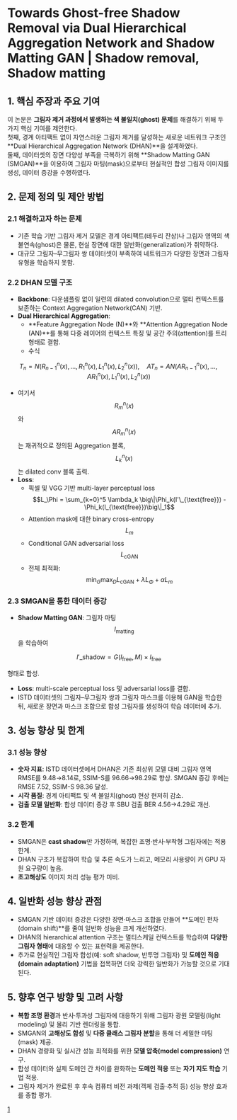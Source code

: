# Towards Ghost-free Shadow Removal via Dual Hierarchical Aggregation Network and Shadow Matting GAN | Shadow removal, Shadow matting

## 1. 핵심 주장과 주요 기여
이 논문은 **그림자 제거 과정에서 발생하는 색 불일치(ghost) 문제**를 해결하기 위해 두 가지 핵심 기여를 제안한다.  
첫째, 경계 아티팩트 없이 자연스러운 그림자 제거를 달성하는 새로운 네트워크 구조인 **Dual Hierarchical Aggregation Network (DHAN)**을 설계하였다.  
둘째, 데이터셋의 장면 다양성 부족을 극복하기 위해 **Shadow Matting GAN (SMGAN)**을 이용하여 그림자 마팅(mask)으로부터 현실적인 합성 그림자 이미지를 생성, 데이터 증강을 수행하였다.

## 2. 문제 정의 및 제안 방법

### 2.1 해결하고자 하는 문제
- 기존 학습 기반 그림자 제거 모델은 경계 아티팩트(테두리 잔상)나 그림자 영역의 색 불연속(ghost)은 물론, 현실 장면에 대한 일반화(generalization)가 취약하다.
- 대규모 그림자–무그림자 쌍 데이터셋이 부족하여 네트워크가 다양한 장면과 그림자 유형을 학습하지 못함.

### 2.2 DHAN 모델 구조
- **Backbone**: 다운샘플링 없이 일련의 dilated convolution으로 멀티 컨텍스트를 보존하는 Context Aggregation Network(CAN) 기반.  
- **Dual Hierarchical Aggregation**:  
  - **Feature Aggregation Node (N)**와 **Attention Aggregation Node (AN)**를 통해 다중 레이어의 컨텍스트 특징 및 공간 주의(attention)를 트리 형태로 결합.  
  - 수식  

$$
      T_n = N(R^n_{n-1}(x), \dots, R^n_1(x), L^n_1(x), L^n_2(x)),\quad
      AT_n = AN(AR^n_{n-1}(x), \dots, AR^n_1(x), L^n_1(x), L^n_2(x))
    $$
  
  - 여기서 $$R^n_m(x)$$와 $$AR^n_m(x)$$는 재귀적으로 정의된 Aggregation 블록, $$L^n_k(x)$$는 dilated conv 블록 출력.  
- **Loss**:  
  - 픽셀 및 VGG 기반 multi-layer perceptual loss $$L_\Phi = \sum_{k=0}^5 \lambda_k \big\|\Phi_k(I'\_{\text{free}}) - \Phi_k(I_{\text{free}})\big\|_1$$  
  - Attention mask에 대한 binary cross-entropy $$L_m$$  
  - Conditional GAN adversarial loss $$L_{\text{cGAN}}$$  
  - 전체 최적화: $$\min_G \max_D L_{\text{cGAN}} + \lambda L_\Phi + \alpha L_m$$

### 2.3 SMGAN을 통한 데이터 증강
- **Shadow Matting GAN**: 그림자 마팅 $$I_{\text{matting}}$$을 학습하여  

$$
    I'\_{\text{shadow}} = G(I_{\text{free}}, M)\times I_{\text{free}}
  $$
  
  형태로 합성.  
- **Loss**: multi-scale perceptual loss 및 adversarial loss를 결합.  
- ISTD 데이터셋의 그림자–무그림자 쌍과 그림자 마스크를 이용해 GAN을 학습한 뒤, 새로운 장면과 마스크 조합으로 합성 그림자를 생성하여 학습 데이터에 추가.

## 3. 성능 향상 및 한계

### 3.1 성능 향상
- **숫자 지표**: ISTD 데이터셋에서 DHAN은 기존 최상위 모델 대비 그림자 영역 RMSE를 9.48→8.14로, SSIM-S를 96.66→98.29로 향상. SMGAN 증강 후에는 RMSE 7.52, SSIM-S 98.36 달성.  
- **시각 품질**: 경계 아티팩트 및 색 불일치(ghost) 현상 현저히 감소.  
- **검출 모델 일반화**: 합성 데이터 증강 후 SBU 검출 BER 4.56→4.29로 개선.

### 3.2 한계
- SMGAN은 **cast shadow**만 가정하며, 복잡한 조명·반사·부착형 그림자에는 적용 한계.  
- DHAN 구조가 복잡하여 학습 및 추론 속도가 느리고, 메모리 사용량이 커 GPU 자원 요구량이 높음.  
- **초고해상도** 이미지 처리 성능 평가 미비.

## 4. 일반화 성능 향상 관점
- SMGAN 기반 데이터 증강은 다양한 장면·마스크 조합을 만들어 **도메인 편차(domain shift)**를 줄여 일반화 성능을 크게 개선하였다.  
- DHAN의 hierarchical attention 구조는 멀티스케일 컨텍스트를 학습하여 **다양한 그림자 형태**에 대응할 수 있는 표현력을 제공한다.  
- 추가로 현실적인 그림자 합성(예: soft shadow, 반투명 그림자) 및 **도메인 적응(domain adaptation)** 기법을 접목하면 더욱 강력한 일반화가 가능할 것으로 기대된다.

## 5. 향후 연구 방향 및 고려 사항
- **복합 조명 환경**과 반사·투과성 그림자에 대응하기 위해 그림자 광원 모델링(light modeling) 및 물리 기반 렌더링을 통합.  
- SMGAN의 **고해상도 합성** 및 **다중 클래스 그림자 분할**을 통해 더 세밀한 마팅(mask) 제공.  
- DHAN 경량화 및 실시간 성능 최적화를 위한 **모델 압축(model compression)** 연구.  
- 합성 데이터와 실제 도메인 간 차이를 완화하는 **도메인 적응** 또는 **자기 지도 학습** 기법 적용.  
- 그림자 제거가 완료된 후 후속 컴퓨터 비전 과제(객체 검출·추적 등) 성능 향상 효과를 종합 평가.

[1](https://ppl-ai-file-upload.s3.amazonaws.com/web/direct-files/attachments/22370781/76ce4776-c083-4044-b6bc-9add1aa588b9/1911.08718v2.pdf)
